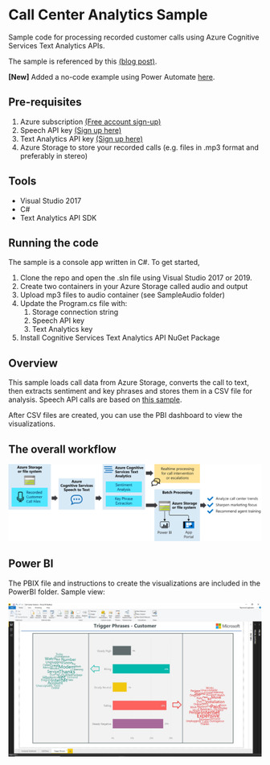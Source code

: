 # Call Center Analytics Sample
Sample code for processing recorded customer calls using Azure Cognitive Services Text Analytics APIs.

The sample is referenced by this [(blog post)](https://azure.microsoft.com/en-us/blog/using-text-analytics-in-call-centers/).

<strong>[New]</strong>
Added a no-code example using Power Automate [here](https://github.com/rlagh2/textanalytics/blob/master/no-code%20examples/speech%20and%20text%20apis/Converting%20audio%20to%20text%20-%20Part%20I.md).

## Pre-requisites

1. Azure subscription [(Free account sign-up)](https://azure.microsoft.com/en-us/free/)
2. Speech API key [(Sign up here)](https://azure.microsoft.com/en-us/services/cognitive-services/speech-to-text/)
3. Text Analytics API key [(Sign up here)](https://azure.microsoft.com/en-us/services/cognitive-services/text-analytics/)
4. Azure Storage to store your recorded calls (e.g. files in .mp3 format and preferably in stereo)

## Tools
- Visual Studio 2017
- C#
- Text Analytics API SDK

## Running the code
The sample is a console app written in C#. To get started, 
1. Clone the repo and open the .sln file using Visual Studio 2017 or 2019. 
2. Create two containers in your Azure Storage called audio and output
3. Upload mp3 files to audio container (see SampleAudio folder)
4. Update the Program.cs file with:
    1. Storage connection string
    2. Speech API key
    3. Text Analytics key
4. Install Cognitive Services Text Analytics API NuGet Package

## Overview
This sample loads call data from Azure Storage, converts the call to text, then extracts sentiment and key phrases and stores them in a CSV file for analysis.  Speech API calls are based on [this sample](https://github.com/Azure-Samples/cognitive-services-speech-sdk/tree/master/samples/batch).

After CSV files are created, you can use the PBI dashboard to view the visualizations.

## The overall workflow

![](azure-inbound.svg)

## Power BI

The PBIX file and instructions to create the visualizations are included in the PowerBI folder. Sample view:

![](PowerBI/screenshots/view3.JPG)

